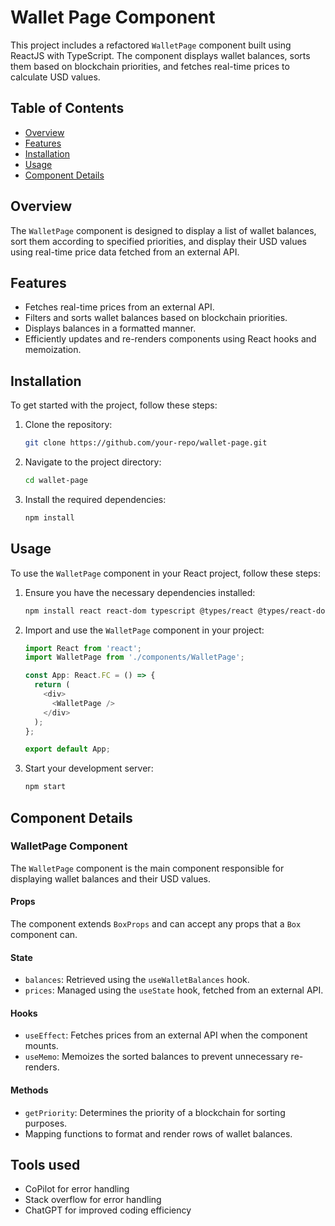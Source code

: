 # Wallet Page Component

This project includes a refactored `WalletPage` component built using ReactJS with TypeScript. The component displays wallet balances, sorts them based on blockchain priorities, and fetches real-time prices to calculate USD values.

## Table of Contents

- [Overview](#overview)
- [Features](#features)
- [Installation](#installation)
- [Usage](#usage)
- [Component Details](#component-details)

## Overview

The `WalletPage` component is designed to display a list of wallet balances, sort them according to specified priorities, and display their USD values using real-time price data fetched from an external API.

## Features

- Fetches real-time prices from an external API.
- Filters and sorts wallet balances based on blockchain priorities.
- Displays balances in a formatted manner.
- Efficiently updates and re-renders components using React hooks and memoization.

## Installation

To get started with the project, follow these steps:

1. Clone the repository:
    ```sh
    git clone https://github.com/your-repo/wallet-page.git
    ```
2. Navigate to the project directory:
    ```sh
    cd wallet-page
    ```
3. Install the required dependencies:
    ```sh
    npm install
    ```

## Usage

To use the `WalletPage` component in your React project, follow these steps:

1. Ensure you have the necessary dependencies installed:
    ```sh
    npm install react react-dom typescript @types/react @types/react-dom
    ```
2. Import and use the `WalletPage` component in your project:
    ```typescript
    import React from 'react';
    import WalletPage from './components/WalletPage';

    const App: React.FC = () => {
      return (
        <div>
          <WalletPage />
        </div>
      );
    };

    export default App;
    ```

3. Start your development server:
    ```sh
    npm start
    ```

## Component Details

### WalletPage Component

The `WalletPage` component is the main component responsible for displaying wallet balances and their USD values.

#### Props

The component extends `BoxProps` and can accept any props that a `Box` component can.

#### State

- `balances`: Retrieved using the `useWalletBalances` hook.
- `prices`: Managed using the `useState` hook, fetched from an external API.

#### Hooks

- `useEffect`: Fetches prices from an external API when the component mounts.
- `useMemo`: Memoizes the sorted balances to prevent unnecessary re-renders.

#### Methods

- `getPriority`: Determines the priority of a blockchain for sorting purposes.
- Mapping functions to format and render rows of wallet balances.


## Tools used
- CoPilot for error handling
- Stack overflow for error handling
- ChatGPT for improved coding efficiency
